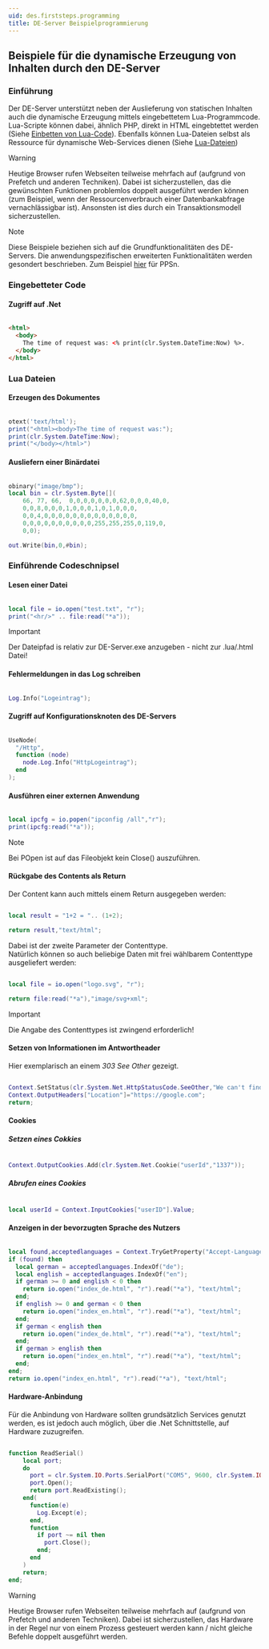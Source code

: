 ```yaml
---
uid: des.firststeps.programming
title: DE-Server Beispielprogrammierung
---
```


## Beispiele für die dynamische Erzeugung von Inhalten durch den DE-Server

### Einführung

Der DE-Server unterstützt neben der Auslieferung von statischen Inhalten auch die dynamische Erzeugung mittels eingebettetem Lua-Programmcode. Lua-Scripte können dabei, ähnlich PHP, direkt in HTML eingebtettet werden (Siehe [Einbetten von Lua-Code](<xref:des.firststeps.programming#eingebetteter-code>)). Ebenfalls können Lua-Dateien selbst als Ressource für dynamische Web-Services dienen (Siehe [Lua-Dateien](<xref:des.firststeps.programming#lua-dateien>))

> [!WARNING]
> Heutige Browser rufen Webseiten teilweise mehrfach auf (aufgrund von Prefetch und anderen Techniken). Dabei ist sicherzustellen, das die gewünschten Funktionen problemlos doppelt ausgeführt werden können (zum Beispiel, wenn der Ressourcenverbrauch einer Datenbankabfrage vernachlässigbar ist). Ansonsten ist dies durch ein Transaktionsmodell sicherzustellen.

> [!NOTE]
> Diese Beispiele beziehen sich auf die Grundfunktionalitäten des DE-Servers. Die anwendungspezifischen erweiterten Funktionalitäten werden gesondert beschrieben. Zum Beispiel [hier](xref:ppsn.mod.programming) für PPSn.

### Eingebetteter Code

#### Zugriff auf .Net

```html

<html>
  <body>
    The time of request was: <% print(clr.System.DateTime:Now) %>.
  </body>
</html>

```

### Lua Dateien

#### Erzeugen des Dokumentes

```lua

otext('text/html');
print("<html><body>The time of request was:");
print(clr.System.DateTime:Now);
print("</body></html>")

```

#### Ausliefern einer Binärdatei

```lua

obinary("image/bmp");
local bin = clr.System.Byte[](
    66, 77, 66,  0,0,0,0,0,0,0,62,0,0,0,40,0,
    0,0,8,0,0,0,1,0,0,0,1,0,1,0,0,0,
    0,0,4,0,0,0,0,0,0,0,0,0,0,0,0,0,
    0,0,0,0,0,0,0,0,0,0,255,255,255,0,119,0,
    0,0);

out.Write(bin,0,#bin);

```

### Einführende Codeschnipsel

#### Lesen einer Datei

```lua

local file = io.open("test.txt", "r");
print("<hr/>" .. file:read("*a"));

```

> [!IMPORTANT]
> Der Dateipfad is relativ zur DE-Server.exe anzugeben - nicht zur .lua/.html Datei!

#### Fehlermeldungen in das Log schreiben

```lua

Log.Info("Logeintrag");

```

#### Zugriff auf Konfigurationsknoten des DE-Servers

```lua

UseNode(
  "/Http",
  function (node)
    node.Log.Info("HttpLogeintrag");
  end
);

```

#### Ausführen einer externen Anwendung

```lua

local ipcfg = io.popen("ipconfig /all","r");
print(ipcfg:read("*a"));

```

> [!NOTE]
> Bei POpen ist auf das Fileobjekt kein Close() auszuführen.

#### Rückgabe des Contents als Return

Der Content kann auch mittels einem Return ausgegeben werden:

```lua

local result = "1+2 = ".. (1+2);

return result,"text/html";

```

Dabei ist der zweite Parameter der Contenttype.  
Natürlich können so auch beliebige Daten mit frei wählbarem Contenttype ausgeliefert werden:

```lua

local file = io.open("logo.svg", "r");

return file:read("*a"),"image/svg+xml";

```

> [!IMPORTANT]
> Die Angabe des Contenttypes ist zwingend erforderlich!

#### Setzen von Informationen im Antwortheader

Hier exemplarisch an einem _303 See Other_ gezeigt.

```lua

Context.SetStatus(clr.System.Net.HttpStatusCode.SeeOther,"We can't find Your information.");
Context.OutputHeaders["Location"]="https://google.com";
return;

```

#### Cookies

##### Setzen eines Cokkies

```lua

Context.OutputCookies.Add(clr.System.Net.Cookie("userId","1337"));

```

##### Abrufen eines Cookies

```lua

local userId = Context.InputCookies["userID"].Value;

```

#### Anzeigen in der bevorzugten Sprache des Nutzers

```lua

local found,acceptedlanguages = Context.TryGetProperty("Accept-Language");
if (found) then
  local german = acceptedlanguages.IndexOf("de");
  local english = acceptedlanguages.IndexOf("en");
  if german >= 0 and english < 0 then
    return io.open("index_de.html", "r").read("*a"), "text/html";
  end;
  if english >= 0 and german < 0 then
    return io.open("index_en.html", "r").read("*a"), "text/html";
  end;
  if german < english then
    return io.open("index_de.html", "r").read("*a"), "text/html";
  end;
  if german > english then
    return io.open("index_en.html", "r").read("*a"), "text/html";
  end;
end;
return io.open("index_en.html", "r").read("*a"), "text/html";

```

#### Hardware-Anbindung

Für die Anbindung von Hardware sollten grundsätzlich Services genutzt werden, es ist jedoch auch möglich, über die .Net Schnittstelle, auf Hardware zuzugreifen.

```lua

function ReadSerial()
    local port;
    do 
      port = clr.System.IO.Ports.SerialPort("COM5", 9600, clr.System.IO.Ports.Parity.None, 8, clr.System.IO.Ports.StopBits.One);
      port.Open();
      return port.ReadExisting();
    end(
      function(e)
        Log.Except(e);
      end,
      function
        if port ~= nil then
          port.Close();
        end;
      end
    )
    return;
end;

```

> [!WARNING]
> Heutige Browser rufen Webseiten teilweise mehrfach auf (aufgrund von Prefetch und anderen Techniken). Dabei ist sicherzustellen, das Hardware in der Regel nur von einem Prozess gesteuert werden kann / nicht gleiche Befehle doppelt ausgeführt werden.

